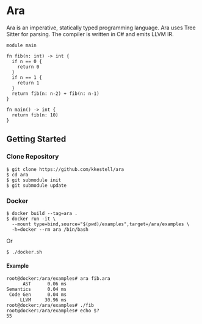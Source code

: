 # Ara

Ara is an imperative, statically typed programming language. Ara uses Tree Sitter for parsing. The compiler is written in C# and emits LLVM IR.

```
module main

fn fib(n: int) -> int {
  if n == 0 {
    return 0
  }
  if n == 1 {
    return 1
  }
  return fib(n: n-2) + fib(n: n-1)
}

fn main() -> int {
  return fib(n: 10)
}
```

## Getting Started

### Clone Repository

```
$ git clone https://github.com/kkestell/ara
$ cd ara
$ git submodule init
$ git submodule update
```

### Docker

```
$ docker build --tag=ara .
$ docker run -it \
  --mount type=bind,source="$(pwd)/examples",target=/ara/examples \
  -h=docker --rm ara /bin/bash
```

Or

```
$ ./docker.sh
```

#### Example

```
root@docker:/ara/examples# ara fib.ara
      AST      0.06 ms
Semantics      0.04 ms
 Code Gen      0.04 ms
     LLVM     30.96 ms
root@docker:/ara/examples# ./fib 
root@docker:/ara/examples# echo $?
55
```
